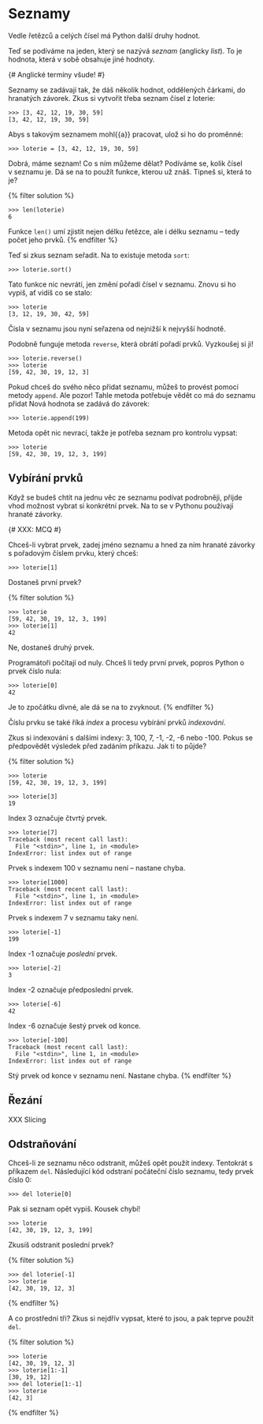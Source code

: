 # Seznamy

Vedle řetězců a celých čísel má Python další druhy hodnot.

Teď se podíváme na jeden, který se nazývá *seznam* (anglicky *list*).
To je hodnota, která v sobě obsahuje jiné hodnoty.

{# Anglické termíny všude! #}

Seznamy se zadávají tak, že dáš několik hodnot, oddělených čárkami,
do hranatých závorek.
Zkus si vytvořit třeba seznam čísel z loterie:

``` pycon
>>> [3, 42, 12, 19, 30, 59]
[3, 42, 12, 19, 30, 59]
```

Abys s takovým seznamem mohl{{a}} pracovat,
ulož si ho do proměnné:

``` pycon
>>> loterie = [3, 42, 12, 19, 30, 59]
```

Dobrá, máme seznam! Co s ním můžeme dělat?
Podíváme se, kolik čísel v seznamu je.
Dá se na to použít funkce, kterou už znáš.
Tipneš si, která to je?

{% filter solution %}
``` pycon
>>> len(loterie)
6
```

Funkce `len()` umí zjistit nejen délku řetězce, ale i délku seznamu – tedy
počet jeho prvků.
{% endfilter %}

Teď si zkus seznam seřadit. Na to existuje metoda `sort`:

``` pycon
>>> loterie.sort()
```

Tato funkce nic nevrátí, jen změní pořadí čísel v seznamu.
Znovu si ho vypiš, ať vidíš co se stalo:

``` pycon
>>> loterie
[3, 12, 19, 30, 42, 59]
```

Čísla v seznamu jsou nyní seřazena od nejnižší k nejvyšší hodnotě.

Podobně funguje metoda `reverse`, která obrátí pořadí prvků.
Vyzkoušej si ji!

``` pycon
>>> loterie.reverse()
>>> loterie
[59, 42, 30, 19, 12, 3]
```

Pokud chceš do svého něco přidat seznamu, můžeš to provést pomocí metody
`append`.
Ale pozor! Tahle metoda potřebuje vědět co má do seznamu přidat
Nová hodnota se zadává do závorek:

``` pycon
>>> loterie.append(199)
```

Metoda opět nic nevrací, takže je potřeba seznam pro kontrolu vypsat:

``` pycon
>>> loterie
[59, 42, 30, 19, 12, 3, 199]
```

## Vybírání prvků

Když se budeš chtít na jednu věc ze seznamu podívat podrobněji,
přijde vhod možnost vybrat si konkrétní prvek.
Na to se v Pythonu používají hranaté závorky.

{# XXX: MCQ #}

Chceš-li vybrat prvek, zadej jméno seznamu a hned za ním hranaté závorky
s pořadovým číslem prvku, který chceš:

``` pycon
>>> loterie[1]
```

Dostaneš první prvek?

{% filter solution %}
``` pycon
>>> loterie
[59, 42, 30, 19, 12, 3, 199]
>>> loterie[1]
42
```

Ne, dostaneš druhý prvek.

Programátoři počítají od nuly.
Chceš li tedy první prvek, popros Python o prvek číslo nula:

``` pycon
>>> loterie[0]
42
```

Je to zpočátku divné, ale dá se na to zvyknout.
{% endfilter %}

Číslu prvku se také říká *index* a procesu vybírání prvků *indexování*.

Zkus si indexování s dalšími indexy: 3, 100, 7, -1, -2, -6 nebo -100.
Pokus se předpovědět výsledek před zadáním příkazu.
Jak ti to půjde?

{% filter solution %}
``` pycon
>>> loterie
[59, 42, 30, 19, 12, 3, 199]

>>> loterie[3]
19
```
Index 3 označuje čtvrtý prvek.

``` pycon
>>> loterie[7]
Traceback (most recent call last):
  File "<stdin>", line 1, in <module>
IndexError: list index out of range

```
Prvek s indexem 100 v seznamu není – nastane chyba.

``` pycon
>>> loterie[1000]
Traceback (most recent call last):
  File "<stdin>", line 1, in <module>
IndexError: list index out of range
```
Prvek s indexem 7 v seznamu taky není.

``` pycon
>>> loterie[-1]
199
```
Index -1 označuje *poslední* prvek.

``` pycon
>>> loterie[-2]
3
```
Index -2 označuje předposlední prvek.

``` pycon
>>> loterie[-6]
42
```
Index -6 označuje šestý prvek od konce.

``` pycon
>>> loterie[-100]
Traceback (most recent call last):
  File "<stdin>", line 1, in <module>
IndexError: list index out of range
```
Stý prvek od konce v seznamu není. Nastane chyba.
{% endfilter %}

## Řezání

XXX Slicing

## Odstraňování

Chceš-li ze seznamu něco odstranit, můžeš opět použít indexy.
Tentokrát s příkazem `del`.
Následující kód odstraní počáteční číslo seznamu, tedy prvek číslo 0:

``` pycon
>>> del loterie[0]
```

Pak si seznam opět vypiš. Kousek chybí!

``` pycon
>>> loterie
[42, 30, 19, 12, 3, 199]
```

Zkusíš odstranit poslední prvek?

{% filter solution %}
``` pycon
>>> del loterie[-1]
>>> loterie
[42, 30, 19, 12, 3]
```
{% endfilter %}

A co prostřední tři?
Zkus si nejdřív vypsat, které to jsou, a pak teprve použít `del`.

{% filter solution %}
``` pycon
>>> loterie
[42, 30, 19, 12, 3]
>>> loterie[1:-1]
[30, 19, 12]
>>> del loterie[1:-1]
>>> loterie
[42, 3]
```
{% endfilter %}
